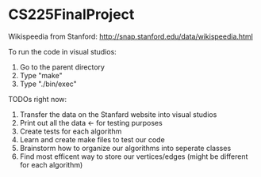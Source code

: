 # CS225FinalProject
Wikispeedia from Stanford: http://snap.stanford.edu/data/wikispeedia.html


To run the code in visual studios:

1) Go to the parent directory
1) Type "make"
2) Type "./bin/exec"

TODOs right now:
1) Transfer the data on the Stanfard website into visual studios
2) Print out all the data <- for testing purposes
3) Create tests for each algorithm
4) Learn and create make files to test our code
5) Brainstorm how to organize our algorithms into seperate classes
6) Find most efficent way to store our vertices/edges (might be different for each algorithm)
